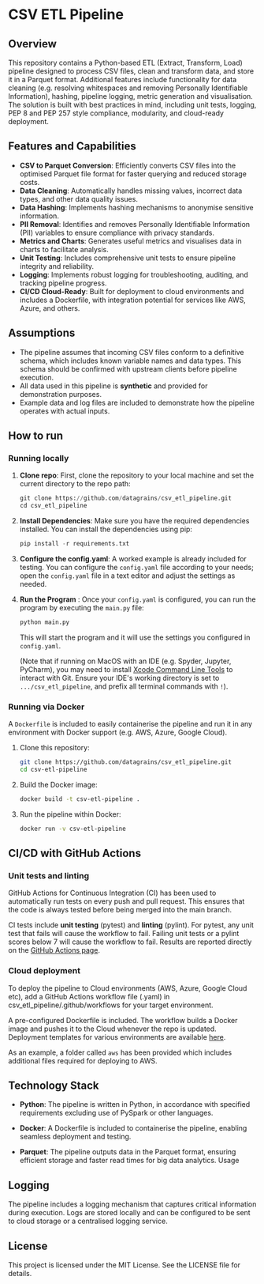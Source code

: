 # CSV ETL Pipeline

## Overview
This repository contains a Python-based ETL (Extract, Transform, Load) pipeline designed to process CSV files, clean and transform data, and store it in a Parquet format. Additional features include functionality for data cleaning (e.g. resolving whitespaces and removing Personally Identifiable Information), hashing, pipeline logging, metric generation and visualisation. The solution is built with best practices in mind, including unit tests, logging, PEP 8 and PEP 257 style compliance, modularity, and cloud-ready deployment. 

## Features and Capabilities
- **CSV to Parquet Conversion**: Efficiently converts CSV files into the optimised Parquet file format for faster querying and reduced storage costs.
- **Data Cleaning**: Automatically handles missing values, incorrect data types, and other data quality issues.
- **Data Hashing**: Implements hashing mechanisms to anonymise sensitive information.
- **PII Removal**: Identifies and removes Personally Identifiable Information (PII) variables to ensure compliance with privacy standards.
- **Metrics and Charts**: Generates useful metrics and visualises data in charts to facilitate analysis.
- **Unit Testing**: Includes comprehensive unit tests to ensure pipeline integrity and reliability.
- **Logging**: Implements robust logging for troubleshooting, auditing, and tracking pipeline progress.
- **CI/CD Cloud-Ready**: Built for deployment to cloud environments and includes a Dockerfile, with integration potential for services like AWS, Azure, and others.

## Assumptions
- The pipeline assumes that incoming CSV files conform to a definitive schema, which includes known variable names and data types. This schema should be confirmed with upstream clients before pipeline execution.
- All data used in this pipeline is **synthetic** and provided for demonstration purposes.
- Example data and log files are included to demonstrate how the pipeline operates with actual inputs.

## How to run

### Running locally

1. **Clone repo**: First, clone the repository to your local machine and set the current directory to the repo path:

   ```python
   git clone https://github.com/datagrains/csv_etl_pipeline.git
   cd csv_etl_pipeline
   ```

3. **Install Dependencies**: Make sure you have the required dependencies installed. You can install the dependencies using pip: 
   ```python
   pip install -r requirements.txt
   ```

4. **Configure the config.yaml**: A worked example is already included for testing. You can configure the `config.yaml` file according to your needs; open the `config.yaml` file in a text editor and adjust the settings as needed. 

6. **Run the Program** : Once your `config.yaml` is configured, you can run the program by executing the `main.py` file:

   ```bash
   python main.py
   ```
   This will start the program and it will use the settings you configured in `config.yaml`.

   (Note that if running on MacOS with an IDE (e.g. Spyder, Jupyter, PyCharm), you may need to install [Xcode Command Line Tools](https://mac.install.guide/commandlinetools/) to interact with Git.
   Ensure your IDE's working directory is set to `.../csv_etl_pipeline`, and prefix all terminal commands with `!`).

### Running via Docker
A `Dockerfile` is included to easily containerise the pipeline and run it in any environment with Docker support (e.g. AWS, Azure, Google Cloud).

1. Clone this repository:
   ```bash
   git clone https://github.com/datagrains/csv_etl_pipeline.git
   cd csv-etl-pipeline
   ```

2. Build the Docker image:
   ```bash
   docker build -t csv-etl-pipeline .
   ```

3. Run the pipeline within Docker:
   ```bash
   docker run -v csv-etl-pipeline
   ```

## CI/CD with GitHub Actions

### Unit tests and linting
GitHub Actions for Continuous Integration (CI) has been used to automatically run tests on every push and pull request. This ensures that the code is always tested before being merged into the main branch. 

CI tests include **unit testing** (pytest) and **linting** (pylint). For pytest, any unit test that fails will cause the workflow to fail. Failing unit tests or a pylint scores below 7 will cause the workflow to fail. Results are reported directly on the [GitHub Actions page](https://github.com/datagrains/csv_etl_pipeline/actions).

### Cloud deployment
To deploy the pipeline to Cloud environments (AWS, Azure, Google Cloud etc), add a GitHub Actions workflow file (.yaml) in csv_etl_pipeline/.github/workflows for your target environment.

A pre-configured Dockerfile is included. The workflow builds a Docker image and pushes it to the Cloud whenever the repo is updated. Deployment templates for various environments are available [here](https://github.com/datagrains/csv_etl_pipeline/actions/new?category=deployment).

As an example, a folder called `aws` has been provided which includes additional files required for deploying to AWS.


## Technology Stack

- **Python**: The pipeline is written in Python, in accordance with specified requirements excluding use of PySpark or other languages.

- **Docker**: A Dockerfile is included to containerise the pipeline, enabling seamless deployment and testing.

- **Parquet**: The pipeline outputs data in the Parquet format, ensuring efficient storage and faster read times for big data analytics.
Usage


## Logging

The pipeline includes a logging mechanism that captures critical information during execution. Logs are stored locally and can be configured to be sent to cloud storage or a centralised logging service.

## License

This project is licensed under the MIT License. See the LICENSE file for details.

